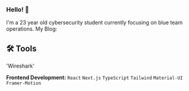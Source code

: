 ### Hello! 👋
I'm a 23 year old cybersecurity student currently focusing on blue team operations.
My Blog:

## 🛠️ Tools
'Wireshark' 

**Frontend Development:** `React` `Next.js` `TypeScript` `Tailwind` `Material-UI` `Framer-Motion`
<!--
**moromerx/moromerx** is a ✨ _special_ ✨ repository because its `README.md` (this file) appears on your GitHub profile.

Here are some ideas to get you started:

- 🔭 I’m currently working on ...
- 🌱 I’m currently learning ...
- 👯 I’m looking to collaborate on ...
- 🤔 I’m looking for help with ...
- 💬 Ask me about ...
- 📫 How to reach me: ...
- 😄 Pronouns: ...
- ⚡ Fun fact: ...
-->
